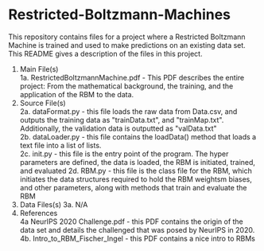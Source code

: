 # Restricted-Boltzmann-Machines
This repository contains files for a project where a Restricted Boltzmann Machine is trained and used to make predictions on an existing data set.
This README gives a description of the files in this project.

1. Main File(s) <br />
  1a. RestrictedBoltzmannMachine.pdf - This PDF describes the entire project: From the mathematical background, the training, and the application of the RBM to the       data.<br />
2. Source File(s) <br />
  2a. dataFormat.py - this file loads the raw data from Data.csv, and outputs the training data as "trainData.txt", and "trainMap.txt". Additionally, the validation       data is outputted as "valData.txt" <br />
  2b. dataLoader.py - this file contains the loadData() method that loads a text file into a list of lists. <br />
  2c. init.py - this file is the entry point of the program. The hyper parameters are defined, the data is loaded, the RBM is initiated, trained, and evaluated
  2d. RBM.py - this file is the class file for the RBM, which initiates the data structures required to hold the RBM weightsm biases, and other parameters, along         with methods that train and evaluate the RBM
3. Data Files(s)
  3a. N/A
4. References<br />
  4a NeurIPS 2020 Challenge.pdf - this PDF contains the origin of the data set and details the challenged that was posed by NeurIPS in 2020.<br />
  4b. Intro_to_RBM_Fischer_Ingel - this PDF contains a nice intro to RBMs<br />
